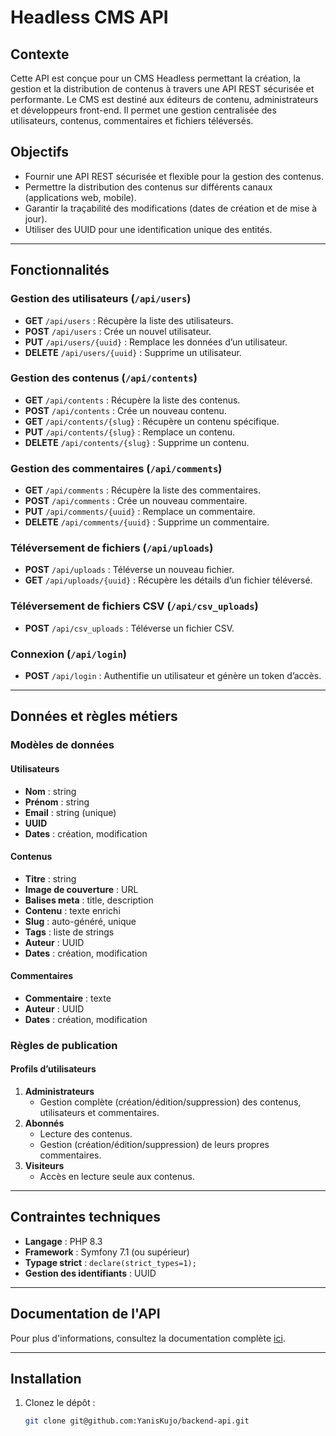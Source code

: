 # Headless CMS API

## Contexte

Cette API est conçue pour un CMS Headless permettant la création, la gestion et la distribution de contenus à travers une API REST sécurisée et performante. Le CMS est destiné aux éditeurs de contenu, administrateurs et développeurs front-end. Il permet une gestion centralisée des utilisateurs, contenus, commentaires et fichiers téléversés.

## Objectifs

- Fournir une API REST sécurisée et flexible pour la gestion des contenus.
- Permettre la distribution des contenus sur différents canaux (applications web, mobile).
- Garantir la traçabilité des modifications (dates de création et de mise à jour).
- Utiliser des UUID pour une identification unique des entités.

---

## Fonctionnalités

### Gestion des utilisateurs (`/api/users`)
- **GET** `/api/users` : Récupère la liste des utilisateurs.
- **POST** `/api/users` : Crée un nouvel utilisateur.
- **PUT** `/api/users/{uuid}` : Remplace les données d’un utilisateur.
- **DELETE** `/api/users/{uuid}` : Supprime un utilisateur.

### Gestion des contenus (`/api/contents`)
- **GET** `/api/contents` : Récupère la liste des contenus.
- **POST** `/api/contents` : Crée un nouveau contenu.
- **GET** `/api/contents/{slug}` : Récupère un contenu spécifique.
- **PUT** `/api/contents/{slug}` : Remplace un contenu.
- **DELETE** `/api/contents/{slug}` : Supprime un contenu.

### Gestion des commentaires (`/api/comments`)
- **GET** `/api/comments` : Récupère la liste des commentaires.
- **POST** `/api/comments` : Crée un nouveau commentaire.
- **PUT** `/api/comments/{uuid}` : Remplace un commentaire.
- **DELETE** `/api/comments/{uuid}` : Supprime un commentaire.

### Téléversement de fichiers (`/api/uploads`)
- **POST** `/api/uploads` : Téléverse un nouveau fichier.
- **GET** `/api/uploads/{uuid}` : Récupère les détails d’un fichier téléversé.

### Téléversement de fichiers CSV (`/api/csv_uploads`)
- **POST** `/api/csv_uploads` : Téléverse un fichier CSV.

### Connexion (`/api/login`)
- **POST** `/api/login` : Authentifie un utilisateur et génère un token d’accès.

---

## Données et règles métiers

### Modèles de données
#### Utilisateurs
- **Nom** : string
- **Prénom** : string
- **Email** : string (unique)
- **UUID**
- **Dates** : création, modification

#### Contenus
- **Titre** : string
- **Image de couverture** : URL
- **Balises meta** : title, description
- **Contenu** : texte enrichi
- **Slug** : auto-généré, unique
- **Tags** : liste de strings
- **Auteur** : UUID
- **Dates** : création, modification

#### Commentaires
- **Commentaire** : texte
- **Auteur** : UUID
- **Dates** : création, modification

### Règles de publication
#### Profils d’utilisateurs
1. **Administrateurs**
   - Gestion complète (création/édition/suppression) des contenus, utilisateurs et commentaires.
2. **Abonnés**
   - Lecture des contenus.
   - Gestion (création/édition/suppression) de leurs propres commentaires.
3. **Visiteurs**
   - Accès en lecture seule aux contenus.

---

## Contraintes techniques
- **Langage** : PHP 8.3
- **Framework** : Symfony 7.1 (ou supérieur)
- **Typage strict** : `declare(strict_types=1);`
- **Gestion des identifiants** : UUID

---

## Documentation de l'API

Pour plus d'informations, consultez la documentation complète [ici](https://localhost/api/docs#/).

---

## Installation

1. Clonez le dépôt :
   ```bash
   git clone git@github.com:YanisKujo/backend-api.git

